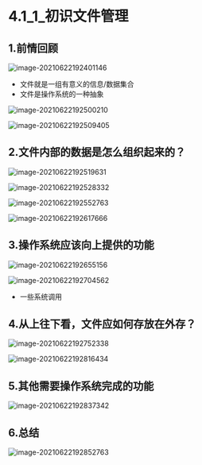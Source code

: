 # 4.1_1_初识文件管理

## 1.前情回顾

![image-20210622192401146](https://tuchuang-01.oss-cn-beijing.aliyuncs.com/img/image-20210622192401146.png)

- 文件就是一组有意义的信息/数据集合
- 文件是操作系统的一种抽象

![image-20210622192500210](https://tuchuang-01.oss-cn-beijing.aliyuncs.com/img/image-20210622192500210.png)

![image-20210622192509405](https://tuchuang-01.oss-cn-beijing.aliyuncs.com/img/image-20210622192509405.png)

## 2.文件内部的数据是怎么组织起来的？

![image-20210622192519631](https://tuchuang-01.oss-cn-beijing.aliyuncs.com/img/image-20210622192519631.png)

![image-20210622192528332](https://tuchuang-01.oss-cn-beijing.aliyuncs.com/img/image-20210622192528332.png)

![image-20210622192552763](https://tuchuang-01.oss-cn-beijing.aliyuncs.com/img/image-20210622192552763.png)

![image-20210622192617666](https://tuchuang-01.oss-cn-beijing.aliyuncs.com/img/image-20210622192617666.png)

## 3.操作系统应该向上提供的功能

![image-20210622192655156](https://tuchuang-01.oss-cn-beijing.aliyuncs.com/img/image-20210622192655156.png)

![image-20210622192704562](https://tuchuang-01.oss-cn-beijing.aliyuncs.com/img/image-20210622192704562.png)

- 一些系统调用

## 4.从上往下看，文件应如何存放在外存？

![image-20210622192752338](https://tuchuang-01.oss-cn-beijing.aliyuncs.com/img/image-20210622192752338.png)

![image-20210622192816434](https://tuchuang-01.oss-cn-beijing.aliyuncs.com/img/image-20210622192816434.png)

## 5.其他需要操作系统完成的功能

![image-20210622192837342](https://tuchuang-01.oss-cn-beijing.aliyuncs.com/img/image-20210622192837342.png)

## 6.总结

![image-20210622192852763](https://tuchuang-01.oss-cn-beijing.aliyuncs.com/img/image-20210622192852763.png)

